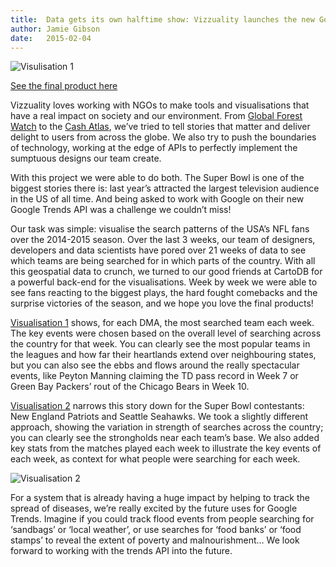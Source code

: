 ```yaml
---
title:	Data gets its own halftime show: Vizzuality launches the new Google Trends API
author:	Jamie Gibson
date: 	2015-02-04
---
```


![Visulisation 1](/assets/images/products/GoogleTrends-high1.jpg)

[See the final product here](http://bit.ly/1Kqzfco)

Vizzuality loves working with NGOs to make tools and visualisations that have a real impact on society and our environment. From [Global Forest Watch](http://globalforestwatch.org) to the [Cash Atlas](http://cash-atlas.org), we’ve tried to tell stories that matter and deliver delight to users from across the globe. We also try to push the boundaries of technology, working at the edge of APIs to perfectly implement the sumptuous designs our team create.

With this project we were able to do both. The Super Bowl is one of the biggest stories there is: last year’s attracted the largest television audience in the US of all time. And being asked to work with Google on their new Google Trends API was a challenge we couldn’t miss!

Our task was simple: visualise the search patterns of the USA’s NFL fans over the 2014-2015 season. Over the last 3 weeks, our team of designers, developers and data scientists have pored over 21 weeks of data to see which teams are being searched for in which parts of the country. With all this geospatial data to crunch, we turned to our good friends at CartoDB for a powerful back-end for the visualisations. Week by week we were able to see fans reacting to the biggest plays, the hard fought comebacks and the surprise victories of the season, and we hope you love the final products!

[Visualisation 1](http://bit.ly/1Kqzfco) shows, for each DMA, the most searched team each week. The key events were chosen based on the overall level of searching across the country for that week. You can clearly see the most popular teams in the leagues and how far their heartlands extend over neighbouring states, but you can also see the ebbs and flows around the really spectacular events, like Peyton Manning claiming the TD pass record in Week 7 or Green Bay Packers’ rout of the Chicago Bears in Week 10.

[Visualisation 2](http://bit.ly/1Kqz8O3) narrows this story down for the Super Bowl contestants: New England Patriots and Seattle Seahawks. We took a slightly different approach, showing the variation in strength of searches across the country; you can clearly see the strongholds near each team’s base. We also added key stats from the matches played each week to illustrate the key events of each week, as context for what people were searching for each week.

![Visualisation 2](/assets/images/products/GoogleTrends-high2.jpg)

For a system that is already having a huge impact by helping to track the spread of diseases, we’re really excited by the future uses for Google Trends. Imagine if you could track flood events from people searching for ‘sandbags’ or ‘local weather’, or use searches for ‘food banks’ or ‘food stamps’ to reveal the extent of poverty and malnourishment… We look forward to working with the trends API into the future.
